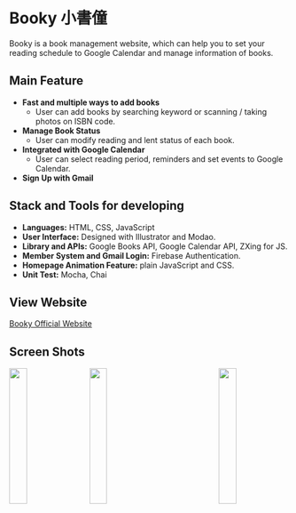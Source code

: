 # Booky 小書僮
Booky is a book management website, which can help you to set your reading schedule to Google Calendar and manage information of books.

## Main Feature
* **Fast and multiple ways to add books**
  * User can add books by searching keyword or scanning / taking photos on ISBN code.
* **Manage Book Status**
  * User can modify reading and lent status of each book.
* **Integrated with Google Calendar**
  * User can select reading period, reminders and set events to Google Calendar.
* **Sign Up with Gmail**

## Stack and Tools for developing
* **Languages:** HTML, CSS, JavaScript
* **User Interface:** Designed with Illustrator and Modao.
* **Library and APIs:** Google Books API, Google Calendar API, ZXing for JS.
* **Member System and Gmail Login:** Firebase Authentication.
* **Homepage Animation Feature:** plain JavaScript and CSS.
* **Unit Test:** Mocha, Chai

## View Website
[Booky Official Website](https://booky-217508.firebaseapp.com/)

## Screen Shots
<img align="left" width="25%" height="auto" src="https://i.imgur.com/6PHcYB5.png">
<span>&nbsp&nbsp&nbsp</span>
<img align="center" width="25%" height="auto" src="https://i.imgur.com/OdVCCVm.png">
<span>&nbsp&nbsp&nbsp</span>
<img align="right" width="25%" height="auto" src="https://i.imgur.com/UWdrIdM.png">


